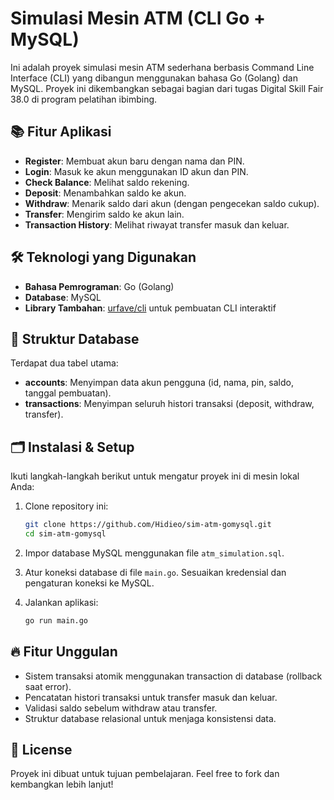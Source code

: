 # Simulasi Mesin ATM (CLI Go + MySQL)

Ini adalah proyek simulasi mesin ATM sederhana berbasis Command Line Interface (CLI) yang dibangun menggunakan bahasa Go (Golang) dan MySQL. Proyek ini dikembangkan sebagai bagian dari tugas Digital Skill Fair 38.0 di program pelatihan ibimbing.

## 📚 Fitur Aplikasi

- **Register**: Membuat akun baru dengan nama dan PIN.
- **Login**: Masuk ke akun menggunakan ID akun dan PIN.
- **Check Balance**: Melihat saldo rekening.
- **Deposit**: Menambahkan saldo ke akun.
- **Withdraw**: Menarik saldo dari akun (dengan pengecekan saldo cukup).
- **Transfer**: Mengirim saldo ke akun lain.
- **Transaction History**: Melihat riwayat transfer masuk dan keluar.

## 🛠️ Teknologi yang Digunakan

- **Bahasa Pemrograman**: Go (Golang)
- **Database**: MySQL
- **Library Tambahan**: [urfave/cli](https://github.com/urfave/cli) untuk pembuatan CLI interaktif

## 🧩 Struktur Database

Terdapat dua tabel utama:

- **accounts**: Menyimpan data akun pengguna (id, nama, pin, saldo, tanggal pembuatan).
- **transactions**: Menyimpan seluruh histori transaksi (deposit, withdraw, transfer).

## 🗂️ Instalasi & Setup

Ikuti langkah-langkah berikut untuk mengatur proyek ini di mesin lokal Anda:

1. Clone repository ini:

    ```bash
    git clone https://github.com/Hidieo/sim-atm-gomysql.git
    cd sim-atm-gomysql
    ```

2. Impor database MySQL menggunakan file `atm_simulation.sql`.

3. Atur koneksi database di file `main.go`. Sesuaikan kredensial dan pengaturan koneksi ke MySQL.

4. Jalankan aplikasi:

    ```bash
    go run main.go
    ```

## 🔥 Fitur Unggulan

- Sistem transaksi atomik menggunakan transaction di database (rollback saat error).
- Pencatatan histori transaksi untuk transfer masuk dan keluar.
- Validasi saldo sebelum withdraw atau transfer.
- Struktur database relasional untuk menjaga konsistensi data.

## 📄 License

Proyek ini dibuat untuk tujuan pembelajaran. Feel free to fork dan kembangkan lebih lanjut!
